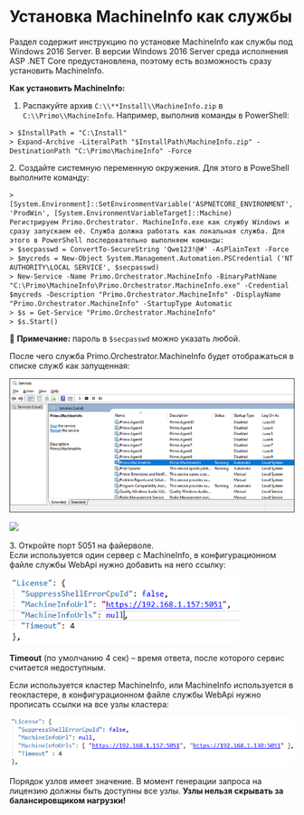 # Установка MachineInfo как службы 
Раздел содержит инструкцию по установке MachineInfo как службы под Windows 2016 Server. В версии Windows 2016 Server среда исполнения ASP .NET Core предустановлена, поэтому есть возможность сразу установить MachineInfo. 

**Как установить MachineInfo:**

1. Распакуйте архив `C:\\**Install\\MachineInfo.zip` в `C:\\Primo\\MachineInfo`. Например, выполнив команды в PowerShell:
```
> $InstallPath = "C:\Install"
> Expand-Archive -LiteralPath "$InstallPath\MachineInfo.zip" -DestinationPath "C:\Primo\MachineInfo" -Force
```

2\. Создайте системную переменную окружения. Для этого в PoweShell выполните команду:
```
> [System.Environment]::SetEnvironmentVariable('ASPNETCORE_ENVIRONMENT', 'ProdWin', [System.EnvironmentVariableTarget]::Machine)
Регистрируем Primo.Orchestrator. MachineInfo.exe как службу Windows и сразу запускаем её. Служба должна работать как локальная служба. Для этого в PowerShell последовательно выполняем команды:
> $secpasswd = ConvertTo-SecureString 'Qwe123!@#' -AsPlainText -Force 
> $mycreds = New-Object System.Management.Automation.PSCredential ('NT AUTHORITY\LOCAL SERVICE', $secpasswd)  
> New-Service -Name Primo.Orchestrator.MachineInfo -BinaryPathName "C:\Primo\MachineInfo\Primo.Orchestrator.MachineInfo.exe" -Credential $mycreds -Description "Primo.Orchestrator.MachineInfo" -DisplayName "Primo.Orchestrator.MachineInfo" -StartupType Automatic 
> $s = Get-Service "Primo.Orchestrator.MachineInfo"
> $s.Start()
```
:large_blue_circle: **Примечание:** пароль в `$secpasswd` можно указать любой.

После чего служба Primo.Orchestrator.MachineInfo будет отображаться в списке служб как запущенная:


![](<../../../.gitbook/assets/install-machineinfo-1.png>)

![](<../../../.gitbook/assets/nstall-machineinfo-2.png>)

3\. Откройте порт 5051 на файерволе.\
Если используется один сервер с MachineInfo, в конфигурационном файле службы WebApi нужно добавить на него ссылку:

![](<../../../.gitbook/assets/install-machineinfo-3.png>)

**Timeout** (по умолчанию 4 сек) – время ответа, после которого сервис считается недоступным.

Если используется кластер MachineInfo, или MachineInfo используется в геокластере, в конфигурационном файле службы WebApi нужно прописать ссылки на все узлы кластера:

![](<../../../.gitbook/assets/install-machineinfo-4.png>)

Порядок узлов имеет значение. В момент генерации запроса на лицензию должны быть доступны все узлы. **Узлы нельзя скрывать за балансировщиком нагрузки!**
